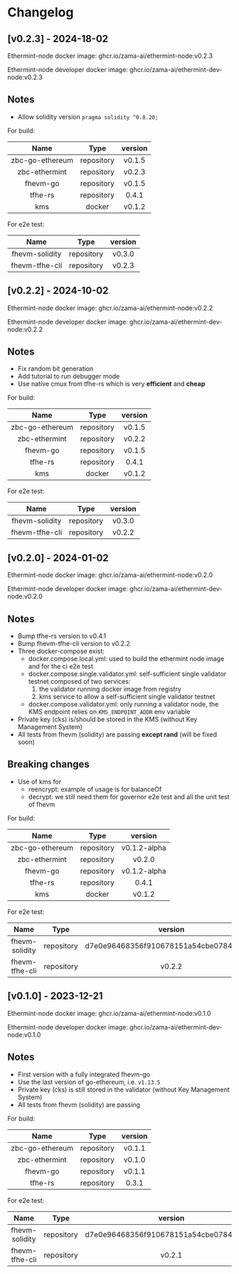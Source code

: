 <!--
Guiding Principles:

Changelogs are for humans, not machines.
There should be an entry for every single version.
The same types of changes should be grouped.
Versions and sections should be linkable.
The latest version comes first.
The release date of each version is displayed.
Mention whether you follow Semantic Versioning.

Usage:

Change log entries are to be added to the Unreleased section under the
appropriate stanza (see below). Each entry should ideally include a tag and
the Github issue reference in the following format:

* (<tag>) \#<issue-number> message

The issue numbers will later be link-ified during the release process so you do
not have to worry about including a link manually, but you can if you wish.

Types of changes (Stanzas):

"Features" for new features.
"Improvements" for changes in existing functionality.
"Deprecated" for soon-to-be removed features.
"Bug Fixes" for any bug fixes.
"Client Breaking" for breaking CLI commands and REST routes used by end-users.
"API Breaking" for breaking exported APIs used by developers building on SDK.
"State Machine Breaking" for any changes that result in a different AppState given same genesisState and txList.

Ref: https://keepachangelog.com/en/1.0.0/
-->

# Changelog


## [v0.2.3] - 2024-18-02

Ethermint-node docker image: ghcr.io/zama-ai/ethermint-node:v0.2.3

Ethermint-node developer docker image: ghcr.io/zama-ai/ethermint-dev-node:v0.2.3

## Notes

- Allow solidity version `pragma solidity ^0.8.20;`

For build:

|      Name       |    Type    |   version    |
| :-------------: | :--------: | :----------: |
| zbc-go-ethereum | repository |    v0.1.5    |
|  zbc-ethermint  | repository |    v0.2.3    |
|    fhevm-go     | repository |    v0.1.5    |
|     tfhe-rs     | repository |    0.4.1     |
|       kms       |   docker   |    v0.1.2    |


For e2e test:

|      Name      |    Type    |  version  |
| :------------: | :--------: |  :-----:  |
| fhevm-solidity | repository |  v0.3.0   |
| fhevm-tfhe-cli | repository |  v0.2.3   |


## [v0.2.2] - 2024-10-02

Ethermint-node docker image: ghcr.io/zama-ai/ethermint-node:v0.2.2

Ethermint-node developer docker image: ghcr.io/zama-ai/ethermint-dev-node:v0.2.2

## Notes

- Fix random bit generation
- Add tutorial to run debugger mode
- Use native cmux from tfhe-rs which is very **efficient** and **cheap**

For build:

|      Name       |    Type    |   version    |
| :-------------: | :--------: | :----------: |
| zbc-go-ethereum | repository |    v0.1.5    |
|  zbc-ethermint  | repository |    v0.2.2    |
|    fhevm-go     | repository |    v0.1.5    |
|     tfhe-rs     | repository |    0.4.1     |
|       kms       |   docker   |    v0.1.2    |


For e2e test:

|      Name      |    Type    |  version  |
| :------------: | :--------: |  :-----:  |
| fhevm-solidity | repository |  v0.3.0   |
| fhevm-tfhe-cli | repository |  v0.2.2   |

## [v0.2.0] - 2024-01-02

Ethermint-node docker image: ghcr.io/zama-ai/ethermint-node:v0.2.0

Ethermint-node developer docker image: ghcr.io/zama-ai/ethermint-dev-node:v0.2.0


## Notes

- Bump tfhe-rs version to v0.4.1
- Bump fhevm-tfhe-cli version to v0.2.2
- Three docker-compose exist:
    - docker.compose.local.yml: used to build the ethermint node image and for the ci e2e test
    - docker.compose.single.validator.yml: self-sufficient single validator testnet composed of two services:
        1) the validator running docker image from registry
        2) kms service to allow a self-sufficient single validator testnet
    - docker.compose.validator.yml: only running a validator node, the KMS endpoint relies on ```KMS_ENDPOINT_ADDR``` env variable
- Private key (cks) is/should be stored in the KMS (without Key Management System)
- All tests from fhevm (solidity) are passing **except rand** (will be fixed soon)

## Breaking changes

- Use of kms for
    - reencrypt: example of usage is for balanceOf
    - decrypt: we still need them for governor e2e test and all the unit test of fhevm


For build:

|      Name       |    Type    |   version    |
| :-------------: | :--------: | :----------: |
| zbc-go-ethereum | repository | v0.1.2-alpha |
|  zbc-ethermint  | repository |    v0.2.0    |
|    fhevm-go     | repository | v0.1.2-alpha |
|     tfhe-rs     | repository |    0.4.1     |
|       kms       |   docker   |    v0.1.2    |


For e2e test:

|      Name      |    Type    |                 version                  |
| :------------: | :--------: | :--------------------------------------: |
| fhevm-solidity | repository | d7e0e96468356f910678151a54cbe0784f2a7ff2 |
| fhevm-tfhe-cli | repository |                  v0.2.2                  |

## [v0.1.0] - 2023-12-21

Ethermint-node docker image: ghcr.io/zama-ai/ethermint-node:v0.1.0

Ethermint-node developer docker image: ghcr.io/zama-ai/ethermint-dev-node:v0.1.0


## Notes

- First version with a fully integrated fhevm-go
- Use the last version of go-ethereum, i.e. `v1.13.5`
- Private key (cks) is still stored in the validator (without Key Management System)
- All tests from fhevm (solidity) are passing


For build:

|      Name       |    Type    | version |
| :-------------: | :--------: | :-----: |
| zbc-go-ethereum | repository | v0.1.1  |
|  zbc-ethermint  | repository | v0.1.0  |
|    fhevm-go     | repository | v0.1.1  |
|    tfhe-rs      | repository | 0.3.1   |


For e2e test:

|      Name      |    Type    |                 version                  |
| :------------: | :--------: | :--------------------------------------: |
| fhevm-solidity | repository | d7e0e96468356f910678151a54cbe0784f2a7ff2 |
| fhevm-tfhe-cli | repository |                  v0.2.1                  |



